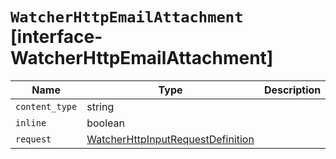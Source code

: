 # `WatcherHttpEmailAttachment` [interface-WatcherHttpEmailAttachment]

| Name | Type | Description |
| - | - | - |
| `content_type` | string | &nbsp; |
| `inline` | boolean | &nbsp; |
| `request` | [WatcherHttpInputRequestDefinition](./WatcherHttpInputRequestDefinition.md) | &nbsp; |
